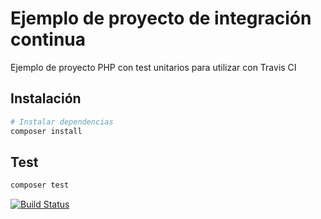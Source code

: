 # Ejemplo de proyecto de integración continua

Ejemplo de proyecto PHP con test unitarios para utilizar con Travis CI

## Instalación

``` bash
# Instalar dependencias
composer install
```

## Test

``` bash
composer test
```
[![Build Status](https://travis-ci.com/organizacion-sesion-3-ManuelaRipolles/sesion5-travis.svg?branch=master)](https://travis-ci.com/organizacion-sesion-3-ManuelaRipolles/sesion5-travis)
